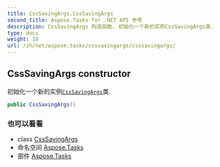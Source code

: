 ```yaml
---
title: CssSavingArgs.CssSavingArgs
second_title: Aspose.Tasks for .NET API 参考
description: CssSavingArgs 构造函数. 初始化一个新的实例CssSavingArgs类.
type: docs
weight: 10
url: /zh/net/aspose.tasks/csssavingargs/csssavingargs/
---
```

## CssSavingArgs constructor

初始化一个新的实例[`CssSavingArgs`](../)类.

```csharp
public CssSavingArgs()
```

### 也可以看看

* class [CssSavingArgs](../)
* 命名空间 [Aspose.Tasks](../../csssavingargs/)
* 部件 [Aspose.Tasks](../../../)


